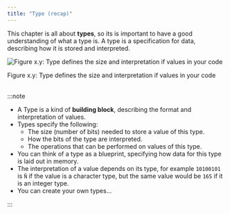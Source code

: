 ```yaml
---
title: "Type (recap)"
---
```


This chapter is all about **types**, so its is important to have a good understanding of what a type is. A type is a specification for data, describing how it is stored and interpreted.

<a id="FigureTypeRecap"></a>

![Figure x.y: Type defines the size and interpretation if values in your code](./images/type-recap.png "Type defines the size and interpretation if values in your code")
<div class="caption"><span class="caption-figure-nbr">Figure x.y: </span>Type defines the size and interpretation if values in your code</div><br/>

:::note

- A Type is a kind of **building block**, describing the format and interpretation of values.
- Types specify the following:
  - The size (number of bits) needed to store a value of this type.
  - How the bits of the type are interpreted.
  - The operations that can be performed on values of this type.
- You can think of a type as a blueprint, specifying how data for this type is laid out in memory.
- The interpretation of a value depends on its type, for example `10100101` is `Ñ` if the value is a character type, but the same value would be `165` if it is an integer type.
- You can create your own types...

:::
